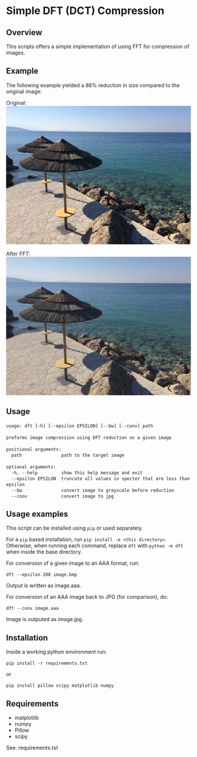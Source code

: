 # Simple DFT (DCT) Compression


## Overview

This scripts offers a simple implementation of using FFT for compression of 
images.

## Example

The following example yielded a 88% reduction in size compared to the original image:

Original:
![original](/samples/sample.original.jpg)

After FFT:
![new](/samples/sample.new.jpg)

## Usage

```
usage: dft [-h] [--epsilon EPSILON] [--bw] [--conv] path

preforms image compression using DFT reduction on a given image

positional arguments:
  path               path to the target image

optional arguments:
  -h, --help         show this help message and exit
  --epsilon EPSILON  truncate all values in specter that are less than epsilon
  --bw               convert image to grayscale before reduction
  --conv             convert image to jpg
```

## Usage examples

This script can be installed using `pip` or used separately.

For a `pip` based installation, run `pip install -e <this directory>`.
Otherwise, when running each command, replace `dft` with `python -m dft` when
inside the base directory.

For conversion of a given image to an AAA format, run:

```
dft --epsilon 200 image.bmp
```

Output is written as image.aaa.

For conversion of an AAA image back to JPG (for comparison), do:

```
dft --conv image.aaa
```

Image is outputed as image.jpg.


## Installation

Inside a working python environment run:

```
pip install -r requirements.txt
```

or

```
pip install pillow scipy matplotlib numpy
```


## Requirements

- matplotlib
- numpy
- Pillow
- scipy

See: requirements.txt
